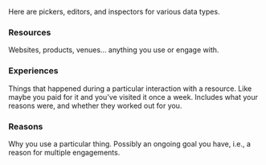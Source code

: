 Here are pickers, editors, and inspectors for various data types.

### Resources

Websites, products, venues... anything you use or engage with.

### Experiences

Things that happened during a particular interaction with a resource.  Like maybe you paid for it and you've visited it once a week.  Includes what your reasons were, and whether they worked out for you.

### Reasons

Why you use a particular thing.  Possibly an ongoing goal you have, i.e., a reason for multiple engagements.
